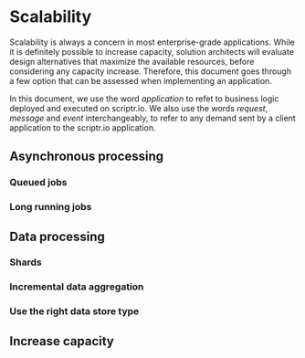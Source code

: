 # Scalability

Scalability is always a concern in most enterprise-grade applications. While it is definitely possible to increase capacity, solution architects will evaluate design alternatives that maximize the available resources, before considering any capacity increase. Therefore, this document goes through a few option that can be assessed when implementing an application.

In this document, we use the word *application* to refet to business logic deployed and executed on scriptr.io. We also use the words *request*, *message* and *event* interchangeably, to refer to any demand sent by a client application to the scriptr.io application.

## Asynchronous processing

### Queued jobs

### Long running jobs

## Data processing

### Shards

### Incremental data aggregation

### Use the right data store type

## Increase capacity
